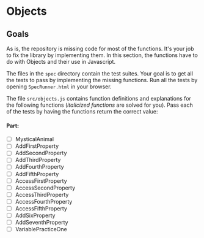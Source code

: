 # Objects

## Goals

As is, the repository is missing code for most of the functions. It's your job
to fix the library by implementing them. In this section, the functions have to do with Objects and their use in Javascript.

The files in the `spec` directory contain the test suites. Your goal is to get all the tests to pass by implementing the missing functions. Run all the tests by opening `SpecRunner.html` in your browser.

The file `src/objects.js` contains function definitions and explanations for the following functions (*italicized functions* are solved for you). Pass each of the tests by having the functions return the correct value:


#### Part:
- [ ] MysticalAnimal
- [ ] AddFirstProperty
- [ ] AddSecondProperty
- [ ] AddThirdProperty
- [ ] AddFourthProperty
- [ ] AddFifthProperty
- [ ] AccessFirstProperty
- [ ] AccessSecondProperty
- [ ] AccessThirdProperty
- [ ] AccessFourthProperty
- [ ] AccessFifthProperty
- [ ] AddSixProperty
- [ ] AddSeventhProperty
- [ ] VariablePracticeOne
